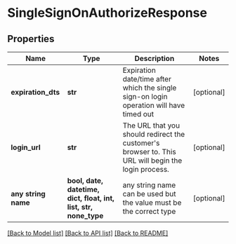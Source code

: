 # SingleSignOnAuthorizeResponse


## Properties
Name | Type | Description | Notes
------------ | ------------- | ------------- | -------------
**expiration_dts** | **str** | Expiration date/time after which the single sign-on login operation will have timed out | [optional] 
**login_url** | **str** | The URL that you should redirect the customer&#39;s browser to.  This URL will begin the login process. | [optional] 
**any string name** | **bool, date, datetime, dict, float, int, list, str, none_type** | any string name can be used but the value must be the correct type | [optional]

[[Back to Model list]](../README.md#documentation-for-models) [[Back to API list]](../README.md#documentation-for-api-endpoints) [[Back to README]](../README.md)


